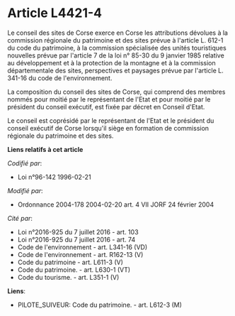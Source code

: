 # Article L4421-4

Le conseil des sites de Corse exerce en Corse les attributions dévolues à la commission régionale du patrimoine et des sites
prévue à l'article L. 612-1 du code du patrimoine, à la commission spécialisée des unités touristiques nouvelles prévue par
l'article 7 de la loi n° 85-30 du 9 janvier 1985 relative au développement et à la protection de la montagne et à la
commission départementale des sites, perspectives et paysages prévue par l'article L. 341-16 du code de l'environnement.

La composition du conseil des sites de Corse, qui comprend des membres nommés pour moitié par le représentant de l'Etat et
pour moitié par le président du conseil exécutif, est fixée par décret en Conseil d'Etat.

Le conseil est coprésidé par le représentant de l'Etat et le président du conseil exécutif de Corse lorsqu'il siège en
formation de commission régionale du patrimoine et des sites.

**Liens relatifs à cet article**

_Codifié par_:

  - Loi n°96-142 1996-02-21

_Modifié par_:

  - Ordonnance 2004-178 2004-02-20 art. 4 VII JORF 24 février 2004

_Cité par_:

  - Loi n°2016-925 du 7 juillet 2016 - art. 103
  - Loi n°2016-925 du 7 juillet 2016 - art. 74
  - Code de l'environnement - art. L341-16 (VD)
  - Code de l'environnement - art. R162-13 (V)
  - Code du patrimoine - art. L611-3 (V)
  - Code du patrimoine. - art. L630-1 (VT)
  - Code du tourisme. - art. L351-1 (V)

**Liens**:

  - PILOTE_SUIVEUR: Code du patrimoine. - art. L612-3 (M)
